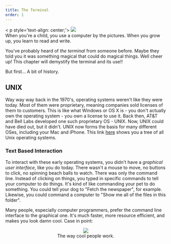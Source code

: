 ```yaml
---
title: The Terminal
order: 1
---
```

<
p style='text-align: center;'>
<img src='http://imgs.xkcd.com/comics/sandwich.png'/>
<br/>
When you're a child, you use a computer by the pictures. When you grow up, you learn to read and write.
</p>

You've probably heard of *the terminal* from someone before. Maybe they told you it was something magical that could do magical things. Well cheer up! This chapter will demystify the terminal and its use!!

But first... A bit of history.


## **UNIX**

Way way way back in the 1970's, operating systems weren't like they were today. Most of them were proprietary, meaning companies sold licenses of them to customers. This is like what Windows or OS X is - you don't actually own the operating system - you own a license to use it. Back then, AT&T and Bell Labs developed one such proprietary OS - UNIX. Now, UNIX could have died out, but it didn't. UNIX now forms the basis for many different OSes, including your Mac and iPhone. This link [here](https://upload.wikimedia.org/wikipedia/commons/7/77/Unix_history-simple.svg) shows you a tree of all Unix operating systems.


### **Text Based Interaction**
To interact with these early operating systems, you didn't have a *graphical user interface*, like you do today. There wasn't a mouse to move, no buttons to click, no spinning beach balls to watch. There was only the command line. Instead of clicking on things, you typed in specific commands to tell your computer to do things. It's kind of like commanding your pet to do something. You could tell your dog to "Fetch the newspaper", for example. Likewise, you could command a computer to "Show me all of the files in this folder".

Many people, especially computer programmers, prefer the command line interface to the graphical one. It's much faster, more resource efficient, and makes you look damn cool. Case in point:

<p style='text-align: center;'>
<img src='http://i.imgur.com/xnK2P6G.jpg'/>
<br/>
The way cool people work.
</p>

